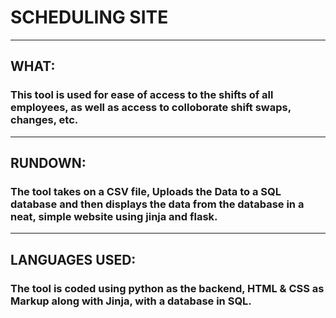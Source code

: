 # SCHEDULING SITE
---
## WHAT:
### This tool is used for ease of access to the shifts of all employees, as well as access to colloborate shift swaps, changes, etc.
---
## RUNDOWN:
### The tool takes on a CSV file, Uploads the Data to a SQL database and then displays the data from the database in a neat, simple website using jinja and flask.
---
## LANGUAGES USED:
### The tool is coded using python as the backend, HTML & CSS as Markup along with Jinja, with a database in SQL.
